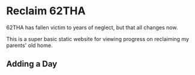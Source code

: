 # Reclaim 62THA

62THA has fallen victim to years of neglect, but that all changes now.

This is a super basic static website for viewing progress on reclaiming my parents' old home.

## Adding a Day

